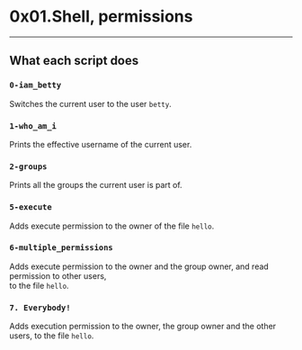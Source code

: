 # 0x01.Shell, permissions
---
## What each script does
### `0-iam_betty`
Switches the current user to the user `betty`.
### `1-who_am_i`
Prints the effective username of the current user.
### `2-groups`
Prints all the groups the current user is part of.
### `5-execute`
Adds execute permission to the owner of the file `hello`.
### `6-multiple_permissions`
Adds execute permission to the owner and the group owner, and read permission to other users, 
\
to the file `hello`.
### `7. Everybody!`
Adds execution permission to the owner, the group owner and the other users, to the file `hello`.
